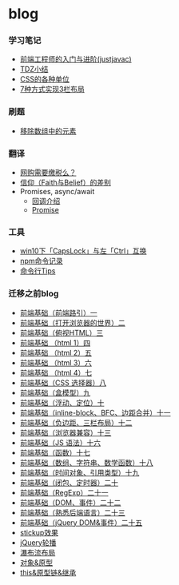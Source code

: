 # blog

### 学习笔记
- [前端工程师的入门与进阶(justjavac)](https://github.com/nineSean/blog/issues/3)
- [TDZ小结](./doc/TDZ小结.md)
- [CSS的各种单位](./doc/CSS的各种单位.md)
- [7种方式实现3栏布局](./doc/7种方式实现3栏布局.md)

### 刷题
- [移除数组中的元素](./doc/移除数组中的元素.md)

### 翻译
- [网购需要缴税么？](https://github.com/nineSean/blog/issues/1)
- [信仰（Faith与Belief）的差别](https://github.com/nineSean/blog/issues/2)
- Promises, async/await
  - [回调介绍](https://github.com/nineSean/blog/issues/4)
  - [Promise](https://github.com/nineSean/blog/issues/5)

### 工具
- [win10下「CapsLock」与左「Ctrl」互换](https://github.com/nineSean/blog/issues/6)
- [npm命令记录](https://github.com/nineSean/blog/issues/7)
- [命令行Tips](https://github.com/nineSean/blog/issues/8)




### 迁移之前blog

- [前端基础（前端路引）一](./migration-doc/前端基础（前端路引）一.md)
- [前端基础（打开浏览器的世界）二](./migration-doc/前端基础（打开浏览器的世界）二.md)
- [前端基础（俯视HTML）三](./migration-doc/前端基础（俯视HTML）三.md)
- <a href='./migration-doc/前端基础 （html 1）四.md'>前端基础 （html 1）四</a>
- <a href='./migration-doc/前端基础 （html 2）五.md'>前端基础 （html 2）五</a>
- <a href='./migration-doc/前端基础 （html 3）六.md'>前端基础 （html 3）六</a>
- <a href='./migration-doc/前前端基础 （html 4）七.md'>前端基础 （html 4）七</a>
- <a href='./migration-doc/前端基础（CSS 选择器）八.md'>前端基础（CSS 选择器）八</a>
- [前端基础（盒模型）九](./migration-doc/前端基础（盒模型）九.md)
- [前端基础（浮动、定位）十](./migration-doc/前端基础（浮动、定位）十.md)
- [前端基础（inline-block、BFC、边距合并）十一](./migration-doc/前端基础（inline-block、BFC、边距合并）十一.md)
- [前端基础（负边距、三栏布局）十二](./migration-doc/前端基础（负边距、三栏布局）十二.md)
- [前端基础（浏览器兼容）十三](./migration-doc/前端基础（浏览器兼容）十三.md)
- <a href='./migration-doc/前端基础（JS 语法）十六.md'>前端基础（JS 语法）十六</a>
- [前端基础（函数）十七](./migration-doc/前端基础（函数）十七.md)
- [前端基础（数组、字符串、数学函数）十八](./migration-doc/前端基础（数组、字符串、数学函数）十八.md)
- [前端基础（时间对象、引用类型）十九](./migration-doc/前端基础（时间对象、引用类型）十九)
- [前端基础（闭包、定时器）二十](./migration-doc/前端基础（闭包、定时器）二十.md)
- [前端基础（RegExp）二十一](./migration-doc/前端基础（RegExp）二十一.md)
- [前端基础（DOM、事件）二十二](./migration-doc/前端基础（DOM、事件）二十二.md)
- [前端基础（熟悉后端语言）二十三](./migration-doc/前端基础（熟悉后端语言）二十三.md)
- <a href='./migration-doc/前端基础（jQuery DOM&事件）二十五.md'>前端基础（jQuery DOM&事件）二十五</a>
- [stickup效果](./migration-doc/stickup效果.md)
- [jQuery轮播](./migration-doc/jQuery轮播.md)
- [瀑布流布局](./migration-doc/瀑布流布局.md)
- [对象&原型](./migration-doc/对象&原型.md)
- [this&原型链&继承](./migration-doc/this&原型链&继承.md)


